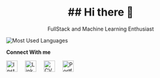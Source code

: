 <div align="center">
  <h1> ## Hi there 👋 </h1>
</div>

<div align="center">
  <p> FullStack and Machine Learning Enthusiast </p>
</div>

![Most Used Languages](https://github-readme-stats.vercel.app/api/top-langs/?username=AxelAcep&layout=compact&theme=dark)

<p><strong>Connect With me</strong></p>
<div style="display: flex; gap: 20px; justify-content: left;">
  <a href="https://google.com" target="_blank">
    <img src="https://upload.wikimedia.org/wikipedia/commons/a/a5/Instagram_icon.png" alt="Instagram" style="width: 30px; height: 30px;">
  </a>
  <a href="https://google.com" target="_blank">
    <img src="https://upload.wikimedia.org/wikipedia/commons/0/08/LinkedIn_logo_initials.png" alt="LinkedIn" style="width: 30px; height: 30px;">
  </a>
  <a href="https://google.com" target="_blank">
    <img src="https://upload.wikimedia.org/wikipedia/commons/4/42/CV_icon.png" alt="CV" style="width: 30px; height: 30px;">
  </a>
  <a href="https://google.com" target="_blank">
    <img src="https://upload.wikimedia.org/wikipedia/commons/2/2d/Portfolio_icon.png" alt="Portfolio" style="width: 30px; height: 30px;">
  </a>
</div>


<!--
**AxelAcep/AxelAcep** is a ✨ _special_ ✨ repository because its `README.md` (this file) appears on your GitHub profile.

Here are some ideas to get you started:

- 🔭 I’m currently working on ...
- 🌱 I’m currently learning ...
- 👯 I’m looking to collaborate on ...
- 🤔 I’m looking for help with ...
- 💬 Ask me about ...
- 📫 How to reach me: ...
- 😄 Pronouns: ...
- ⚡ Fun fact: ...
-->

